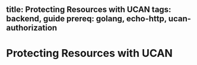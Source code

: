 title: Protecting Resources with UCAN
tags: backend, guide
prereq: golang, echo-http, ucan-authorization
---
# Protecting Resources with UCAN

